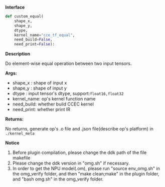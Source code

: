 ﻿**Interface**

```python
def custom_equal(
    shape_x, 
    shape_y, 
    dtype, 
    kernel_name="cce_tf_equal", 
    need_build=False,
    need_print=False):
```

**Description**

Do element-wise equal operation between two input tensors.

**Args:**

- shape_x : shape of input x
- shape_y : shape of input y
- dtype : input tensor's dtype, support:`float16,float32`
- kernel_name: op's kernel function name
- need_build: whether build CCEC kernel
- need_print: whether print IR

**Returns:**

No returns, generate op's .o file and .json file(describe op's platform) in `./kernel_meta`

**Notice**

1. Before plugin compilation, please change the ddk path of the file makefile
2. Please change the ddk version in "omg.sh" if necessary.
3. In order to get the NPU model(.om), please run "source env_omg.sh"  in the omg_verify folder, and then "make clean;make" in the plugin folder,  and "bash omg.sh" in the omg_verify folder.

